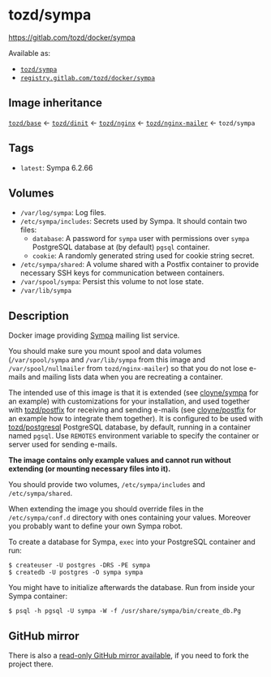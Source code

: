 # tozd/sympa

<https://gitlab.com/tozd/docker/sympa>

Available as:

- [`tozd/sympa`](https://hub.docker.com/r/tozd/sympa)
- [`registry.gitlab.com/tozd/docker/sympa`](https://gitlab.com/tozd/docker/sympa/container_registry)

## Image inheritance

[`tozd/base`](https://gitlab.com/tozd/docker/base) ← [`tozd/dinit`](https://gitlab.com/tozd/docker/dinit) ← [`tozd/nginx`](https://gitlab.com/tozd/docker/nginx) ← [`tozd/nginx-mailer`](https://gitlab.com/tozd/docker/nginx-mailer) ← `tozd/sympa`

## Tags

- `latest`: Sympa 6.2.66

## Volumes

- `/var/log/sympa`: Log files.
- `/etc/sympa/includes`: Secrets used by Sympa. It should contain two files:
  - `database`: A password for `sympa` user with permissions over `sympa` PostgreSQL database at (by default) `pgsql` container.
  - `cookie`: A randomly generated string used for cookie string secret.
- `/etc/sympa/shared`: A volume shared with a Postfix container to provide necessary SSH keys for communication between containers.
- `/var/spool/sympa`: Persist this volume to not lose state.
- `/var/lib/sympa`

## Description

Docker image providing [Sympa](https://www.sympa.org/) mailing list service.

You should make sure you mount spool and data volumes (`/var/spool/sympa` and `/var/lib/sympa` from this image
and `/var/spool/nullmailer` from `tozd/nginx-mailer`) so that you do not lose e-mails and mailing lists data
when you are recreating a container.

The intended use of this image is that it is extended (see [cloyne/sympa](https://github.com/cloyne/docker-sympa)
for an example) with customizations for your installation, and used together with
[tozd/postfix](https://gitlab.com/tozd/docker.postfix) for receiving and sending e-mails
(see [cloyne/postfix](https://github.com/cloyne/docker-postfix) for an example how to integrate
them together). It is configured to be used with [tozd/postgresql](https://gitlab.com/tozd/docker/postgresql)
PostgreSQL database, by default, running in a container named `pgsql`.
Use `REMOTES` environment variable to specify the container or server used for sending e-mails.

**The image contains only example values and cannot run without extending (or mounting necessary files into it).**

You should provide two volumes, `/etc/sympa/includes` and `/etc/sympa/shared`.

When extending the image you should override files in the `/etc/sympa/conf.d` directory
with ones containing your values. Moreover you probably want to define your own Sympa robot.

To create a database for Sympa, `exec` into your PostgreSQL container and run:

```
$ createuser -U postgres -DRS -PE sympa
$ createdb -U postgres -O sympa sympa
```

You might have to initialize afterwards the database. Run from inside your Sympa container:

```
$ psql -h pgsql -U sympa -W -f /usr/share/sympa/bin/create_db.Pg
```

## GitHub mirror

There is also a [read-only GitHub mirror available](https://github.com/tozd/docker-sympa),
if you need to fork the project there.
